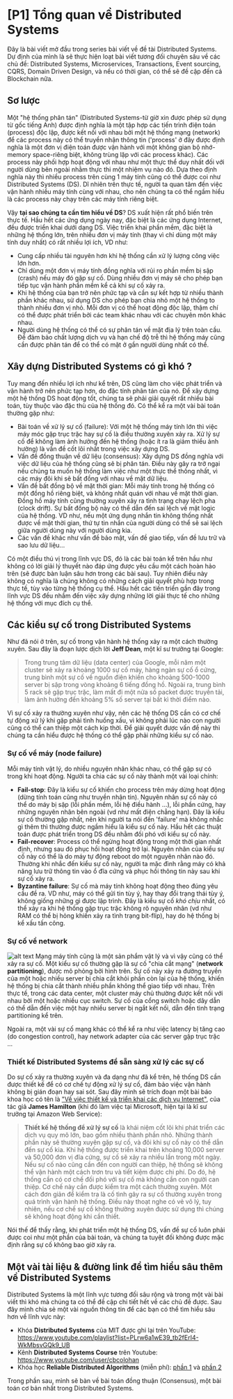 # [P1] Tổng quan về Distributed Systems
Đây là bài viết mở đầu trong series bài viết về đề tài Distributed Systems. Dự định của mình là sẽ thực hiện loạt bài viết tương đối chuyên sâu về các chủ đề: Distributed Systems, Microservices, Transactions, Event sourcing, CQRS, Domain Driven Design, và nếu có thời gian, có thể sẽ đề cập đến cả Blockchain nữa.

## Sơ lược
Một "hệ thống phân tán" (Distributed Systems-từ giờ xin được phép sử dụng từ gốc tiếng Anh) được định nghĩa là một tập hợp các tiến trình điện toán (process) độc lập, được kết nối với nhau bởi một hệ thống mạng (network) để các process này có thể truyền nhận thông tin  ('process' ở đây được định nghĩa là một đơn vị điện toán được vận hành với một không gian bộ nhớ-memory space-riêng biệt, không trùng lặp với các process khác). Các process này phối hợp hoạt động với nhau như một thực thể duy nhất đối với người dùng bên ngoài  nhằm thực thi một nhiệm vụ nào đó. Dựa theo định nghĩa này thì nhiều process trên cùng 1 máy tính cũng có thể được coi như Distributed Systems (DS). Dĩ nhiên trên thực tế, người ta quan tâm đến việc vận hành nhiều máy tính cùng với nhau, cho nên chúng ta có thể ngầm hiểu là các process này chạy trên các máy tính riêng biệt.

Vậy **tại sao chúng ta cần tìm hiểu về DS**? DS xuất hiện rất phổ biến trên thực tế. Hầu hết các ứng dụng ngày nay, đặc biệt là các ứng dụng Internet, đều được triển khai dưới dạng DS. Việc triển khai phần mềm, đặc biệt là những hệ thống lớn, trên nhiều đơn vị máy tính (thay vì chỉ dùng một máy tính duy nhất) có rất nhiều lợi ích, VD như:
* Cung cấp nhiều tài nguyên hơn khi hệ thống cần xử lý lượng công việc lớn hơn.
* Chỉ dùng một đơn vị máy tính đồng nghĩa với rủi ro phần mềm bị sập (crash) nếu máy đó gặp sự cố. Dùng nhiều đơn vị máy sẽ cho phép bạn tiếp tục vận hành phần mềm kể cả khi sự cố xảy ra.
* Khi hệ thống của bạn trở nên phức tạp và cần sự kết hợp từ nhiều thành phần khác nhau, sử dụng DS cho phép bạn chia nhỏ một hệ thống to thành nhiều đơn vị nhỏ. Mỗi đơn vị có thể hoạt động độc lập, thậm chí có thể được phát triển bởi các team khác nhau với các chuyên môn khác nhau.
* Người dùng hệ thống có thể có sự phân tán về mặt địa lý trên toàn cầu. Để đảm bảo chất lượng dịch vụ và hạn chế độ trễ thì hệ thống máy cũng cần được phân tán để có thể có mặt ở gần người dùng nhất có thể.

## Xây dựng Distributed Systems có gì khó ?
Tuy mang đến nhiều lợi ích như kể trên, DS cũng làm cho việc phát triển và vận hành trở nên phức tạp hơn, do đặc tính phân tán của nó. Để xây dựng một hệ thống DS hoạt động tốt, chúng ta sẽ phải giải quyết rất nhiều bài toán, tùy thuộc vào đặc thù của hệ thống đó. Có thể kể ra một vài bài toán thường gặp như:
* Bài toán về xử lý sự cố (failure): Với một hệ thống máy tính lớn thì việc máy móc gặp trục trặc hay sự cố là điều thường xuyên xảy ra. Xử lý sự cố để không làm ảnh hưởng đến hệ thống (hoặc ít ra là giảm thiểu ảnh hưởng) là vấn đề cốt lõi nhất trong việc xây dựng DS.
* Vấn đề đồng thuận về dữ liệu (consensus): Xây dựng DS đồng nghĩa với việc dữ liệu của hệ thống cũng sẽ bị phân tán. Điều này gây ra trở ngại nếu chúng ta muốn hệ thống làm việc như một thực thể thống nhất, vì các máy đôi khi sẽ bất đồng với nhau về mặt dữ liệu.
* Vấn đề bất đồng bộ về mặt thời gian: Mỗi máy tính trong hệ thống có một đồng hồ riêng biệt, và không nhất quán với nhau về mặt thời gian. Đồng hồ máy tính cũng thường xuyên xảy ra tình trạng chạy lệch pha (clock drift). Sự bất đồng bộ này có thể dẫn đến sai lệch về mặt logic của hệ thống. VD như, nếu một ứng dụng nhắn tin không thống nhất được về mặt thời gian, thứ tự tin nhắn của người dùng có thể sẽ sai lệch giữa người dùng này với người dùng kia.
* Các vấn đề khác như vấn đề bảo mật, vấn đề giao tiếp, vấn đề lưu trữ và sao lưu dữ liệu...

Có một điều thú vị trong lĩnh vực DS, đó là các bài toán kể trên hầu như không có lời giải lý thuyết nào đáp ứng được yêu cầu một cách hoàn hảo trên (sẽ được bàn luận sâu hơn trong các bài sau). Tuy nhiên điều này không có nghĩa là chúng không có những cách giải quyết phù hợp trong thực tế, tùy vào từng hệ thống cụ thể. Hầu hết các tiến triển gần đây trong lĩnh vực DS đều nhắm đến việc xây dựng những lời giải thực tế cho những hệ thống với mục đích cụ thể.

## Các kiểu sự cố trong Distributed Systems
Như đã nói ở trên, sự cố trong vận hành hệ thống xảy ra một cách thường xuyên. Sau đây là đoạn lược dịch lời **Jeff Dean**, một kĩ sư trưởng tại Google:
> Trong trung tâm dữ liệu (data center) của Google, mỗi năm một cluster sẽ xảy ra khoảng 1000 sự cố máy, hàng ngàn sự cố ổ cứng, trung bình một sự cố về nguồn điện khiến cho khoảng 500-1000 server bị sập trong vòng khoảng 6 tiếng đồng hồ. Ngoài ra, trung bình 5 rack sẽ gặp trục trặc, làm mất đi một nửa số packet được truyền tải, làm ảnh hưởng đến khoảng 5% số server tại bất kì thời điểm nào.

Vì sự cố xảy ra thường xuyên như vậy, nên các hệ thống DS cần có cơ chế tự động xử lý khi gặp phải tình huống xấu, vì không phải lúc nào con người cũng có thể can thiệp một cách kịp thời. Để giải quyết được vấn đề này thì chúng ta cần hiểu được hệ thống có thể gặp phải những kiểu sự cố nào.
### Sự cố về máy (node failure)
Mỗi máy tính vật lý, do nhiều nguyên nhân khác nhau, có thể gặp sự có trong khi hoạt động. Người ta chia các sự cố này thành một vài loại chính:
* **Fail-stop**: Đây là kiểu sự cố khiến cho process trên máy dừng hoạt động (dừng tính toán cũng như truyền nhận tin). Nguyên nhân sự cố này có thể do máy bị sập (lỗi phần mềm, lỗi hệ điều hành ...), lỗi phần cứng, hay những nguyên nhân bên ngoài (vd như mất điện chẳng hạn). Đây là kiểu sự cố thường gặp nhất, nên khi người ta nói đến 'failure' mà không nhắc gì thêm thì thường được ngầm hiểu là kiểu sự cố này. Hầu hết các thuật toán được phát triển trong DS đều nhằm đối phó với kiểu sự cố này.
* **Fail-recover**: Process có thể ngừng hoạt động trong một thời gian nhất định, nhưng sau đó phục hồi hoạt động trở lại. Nguyên nhân của kiểu sự cố này có thể là do máy tự động reboot do một nguyên nhân nào đó. Thường khi nhắc đến kiểu sự cố này, người ta mặc đình rằng máy có khả năng lưu trữ thông tin vào ổ đĩa cứng và phục hồi thông tin này sau khi sự cố xảy ra.
* **Byzantine failure**: Sự cố mà máy tính không hoạt động theo đúng yêu cầu đề ra. VD như, máy có thể gửi tin tùy ý, hay thay đổi trạng thái tùy ý, không giống những gì được lập trình. Đây là kiểu sự cố *khó chịu* nhất, có thể xảy ra khi hệ thống gặp trục trặc không rõ nguyên nhân (vd như RAM có thể bị hỏng khiến xảy ra tình trạng bit-flip), hay do hệ thống bị kể xấu tấn công.
### Sự cố về network
![alt text](https://github.com/dhhoang/dhhoang.github.io/raw/gh-pages/network_partition.JPG "Logo Title Text 1")
Mạng máy tính cũng là một sản phẩm vật lý và vì vậy cũng có thể xảy ra sự cố. Một kiểu sự cố thường gặp là sự cố "chia cắt mạng" (**network partitioning**), được mô phỏng bởi hình trên. Sự cố này xảy ra đường truyền của một hoặc nhiều server bị chia cắt khỏi phần còn lại của hệ thống, khiến hệ thống bị chia cắt thành nhiều phần không thể giao tiếp với nhau. 
Trên thực tế, trong các data center, một cluster máy chủ thường được kết nối với nhau bởi một hoặc nhiều cục switch. Sự cố của cổng switch hoặc dây dẫn có thể dẫn đến việc một hay nhiều server bị ngắt kết nối, dẫn đến tình trạng partitioning kể trên.

Ngoài ra, một vài sự cố mạng khác có thể kể ra như việc latency bị tăng cao (do congestion control), hay network adapter của các server gặp trục trặc ...

### Thiết kế Distributed Systems để sẵn sàng xử lý các sự cố
Do sự cố xảy ra thường xuyên và đa dạng như đã kể trên, hệ thống DS cần được thiết kế để có cơ chế tự động xử lý sự cố, đảm bảo việc vận hành không bị gián đoạn hay sai sót. Sau đây mình sẽ trích đoạn một bài báo khoa học có tên là ["Về việc thiết kế và triển khai các dịch vụ Internet"](https://www.usenix.org/legacy/event/lisa07/tech/full_papers/hamilton/hamilton.pdf), của tác giả **James Hamilton** (khi đó làm việc tại Microsoft, hiện tại là kĩ sư trưởng tại Amazon Web Service):
>**Thiết kế hệ thống để xử lý sự cố** là khái niệm cốt lõi khi phát triển các dịch vụ quy mô lớn, bao gồm nhiều thành phần nhỏ. Những thành phần này sẽ thường xuyên gặp sự cố, và đôi khi sự cố này có thể dẫn đến sự cố kia. Khi hệ thống được triển khai trên khoảng 10,000 server và 50,000 đơn vị đĩa cứng, sự cố sẽ xảy ra nhiều lần trong một ngày. Nếu sự cố nào cũng cần đến con người can thiệp, hệ thống sẽ không thể vận hành một cách trơn tru và tiết kiệm được chi phí. Do đó, hệ thống cần có cơ chế đối phó với sự cố mà không cần con người can thiệp. Cơ chế này cần được kiểm tra một cách thường xuyên. Một cách đơn giản để kiểm tra là cố tình gây ra sự cố thường xuyên trong quá trình vận hành hệ thống. Điều này thoạt nghe có vẻ vô lý, tuy nhiên, nếu cơ chế sự cố không thường xuyên được sử dụng thì chúng sẽ không hoạt động khi cần thiết.

Nói thế để thấy rằng, khi phát triển một hệ thống DS, vấn đề sự cố luôn phải được coi như một phần của bài toán, và chúng ta tuyệt đối không được mặc định rằng sự cố không bao giờ xảy ra. 

## Một vài tài liệu & đường link để tìm hiểu sâu thêm về Distributed Systems
Distributed Systems là một lĩnh vực tương đối sâu rộng và trong một vài bài viết thì khó mà chúng ta có thể đề cập chi tiết hết về các chủ đề được. Sau đây mình chia sẻ một vài nguồn thông tin để các bạn có thể tìm hiểu sâu hơn về lĩnh vực này: 
* Khóa **Distributed Systems** của MIT được ghi lại trên YouTube: https://www.youtube.com/playlist?list=PLrw6a1wE39_tb2fErI4-WkMbsvGQk9_UB
* Kênh **Distributed Systems Course** trên Youtube: https://www.youtube.com/user/cbcolohan
* Khóa học **Reliable Distributed Algorithms** (miễn phí): [phần 1](https://courses.edx.org/courses/course-v1:KTHx+ID2203.1x+3T_2017/course/) và [phần 2](https://courses.edx.org/courses/course-v1:KTHx+ID2203.2x+2016T4/course/)

Trong phần sau, mình sẽ bàn về bài toán đồng thuận (Consensus), một bài toán cơ bản nhất trong Distributed Systems.
